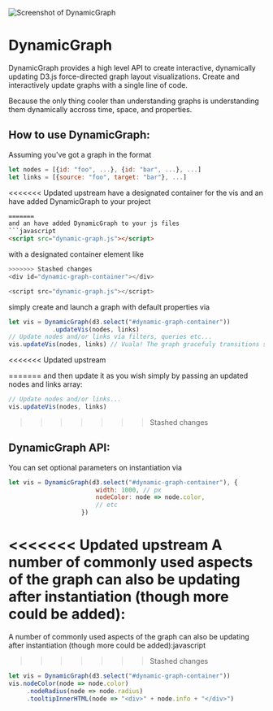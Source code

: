 ![Screenshot of DynamicGraph](https://raw.githubusercontent.com/davidnmora/dynamic-graph/master/dynamic-graph-screenshot.png "Screenshot of DynamicGraph")

# DynamicGraph
DynamicGraph provides a high level API to create interactive, dynamically updating D3.js force-directed graph layout visualizations. Create and interactively update graphs with a single line of code. 

Because the only thing cooler than understanding graphs is understanding them dynamically accross time, space, and properties. 

## How to use DynamicGraph:
Assuming you've got a graph in the format 
```javascript
let nodes = [{id: "foo", ...}, {id: "bar", ...}, ...]
let links = [{source: "foo", target: "bar"}, ...]
```
<<<<<<< Updated upstream
have a designated container for the vis and an have added DynamicGraph to your project
```html
=======
and an have added DynamicGraph to your js files
```javascript
<script src="dynamic-graph.js"></script>
```
with a designated container element like
```javascript
>>>>>>> Stashed changes
<div id="dynamic-graph-container"></div>

<script src="dynamic-graph.js"></script>
```
simply create and launch a graph with default properties via
```javascript
let vis = DynamicGraph(d3.select("#dynamic-graph-container"))
            .updateVis(nodes, links)
// Update nodes and/or links via filters, queries etc...
vis.updateVis(nodes, links) // Vuala! The graph gracefuly transitions states.
```
<<<<<<< Updated upstream

=======
and then update it as you wish simply by passing an updated nodes and links array:
```javascript
// Update nodes and/or links...
vis.updateVis(nodes, links)
```
>>>>>>> Stashed changes
## DynamicGraph API:
You can set optional parameters on instantiation via
```javascript
let vis = DynamicGraph(d3.select("#dynamic-graph-container"), {
					 	width: 1000, // px
					 	nodeColor: node => node.color,
					 	// etc
					})
```
<<<<<<< Updated upstream
A number of commonly used aspects of the graph can also be updating after instantiation (though more could be added):
=======
A number of commonly used aspects of the graph can also be updating after instantiation (though more could be added):javascript
>>>>>>> Stashed changes
```javascript
let vis = DynamicGraph(d3.select("#dynamic-graph-container"))
vis.nodeColor(node => node.color)
	 .nodeRadius(node => node.radius)
	 .tooltipInnerHTML(node => "<div>" + node.info + "</div>")
```
